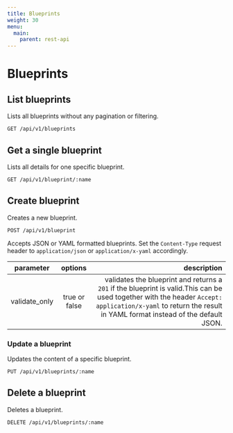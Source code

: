 ```yaml
---
title: Blueprints
weight: 30
menu:
  main:
    parent: rest-api
---
```


# Blueprints

## List blueprints

Lists all blueprints without any pagination or filtering.

    GET /api/v1/blueprints

## Get a single blueprint

Lists all details for one specific blueprint.

    GET /api/v1/blueprint/:name

## Create blueprint

Creates a new blueprint.

    POST /api/v1/blueprint

Accepts JSON or YAML formatted blueprints. Set the `Content-Type` request header to `application/json` or `application/x-yaml` accordingly.

| parameter     | options           | description      |
| ------------- |:-----------------:| ----------------:|
| validate_only | true or false     | validates the blueprint and returns a `201` if the blueprint is valid.This can be used together with the header `Accept: application/x-yaml` to return the result in YAML format instead of the default JSON.     

### Update a blueprint

Updates the content of a specific blueprint.

    PUT /api/v1/blueprints/:name

## Delete a blueprint

Deletes a blueprint.        

    DELETE /api/v1/blueprints/:name